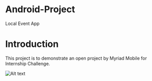 # Android-Project
Local Event App

# Introduction
This project is to demonstrate an open project by Myriad Mobile for Internship Challenge.

![Alt text](https://github.com/heecheon92/Android-Project/login_screen.png "Login Screen")
